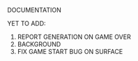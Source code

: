 DOCUMENTATION

YET TO ADD:
1. REPORT GENERATION ON GAME OVER
2. BACKGROUND
3. FIX GAME START BUG ON SURFACE